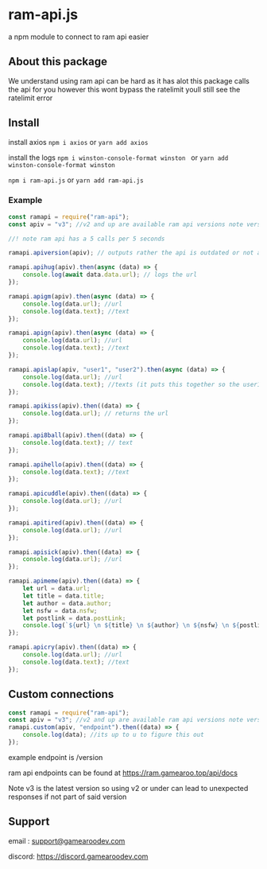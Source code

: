 # ram-api.js

a npm module to connect to ram api easier

## About this package

We understand using ram api can be hard as it has alot this package calls the api for you however this wont bypass the ratelimit youll still see the ratelimit error

## Install

install axios `npm i axios` or `yarn add axios`

install the logs `npm i winston-console-format winston ` or `yarn add winston-console-format winston `

`npm i ram-api.js` or `yarn add ram-api.js`

### Example

```javascript
const ramapi = require("ram-api");
const apiv = "v3"; //v2 and up are available ram api versions note versions

//! note ram api has a 5 calls per 5 seconds

ramapi.apiversion(apiv); // outputs rather the api is outdated or not also this console logs for you

ramapi.apihug(apiv).then(async (data) => {
	console.log(await data.data.url); // logs the url
});

ramapi.apigm(apiv).then(async (data) => {
	console.log(data.url); //url
	console.log(data.text); //text
});

ramapi.apign(apiv).then(async (data) => {
	console.log(data.url); //url
	console.log(data.text); //text
});

ramapi.apislap(apiv, "user1", "user2").then(async (data) => {
	console.log(data.url); //url
	console.log(data.text); //texts (it puts this together so the user1 and user2 would be needed)
});

ramapi.apikiss(apiv).then((data) => {
	console.log(data.url); // returns the url
});

ramapi.api8ball(apiv).then((data) => {
	console.log(data.text); // text
});

ramapi.apihello(apiv).then((data) => {
	console.log(data.text); //text
});

ramapi.apicuddle(apiv).then((data) => {
	console.log(data.url); //url
});

ramapi.apitired(apiv).then((data) => {
	console.log(data.url); //url
});

ramapi.apisick(apiv).then((data) => {
	console.log(data.url); //url
});

ramapi.apimeme(apiv).then((data) => {
	let url = data.url;
	let title = data.title;
	let author = data.author;
	let nsfw = data.nsfw;
	let postlink = data.postLink;
	console.log(`${url} \n ${title} \n ${author} \n ${nsfw} \n ${postlink}`);
});

ramapi.apicry(apiv).then((data) => {
	console.log(data.url); //url
	console.log(data.text); //text
});
```

## Custom connections

```javascript
const ramapi = require("ram-api");
const apiv = "v3"; //v2 and up are available ram api versions note versions
ramapi.custom(apiv, "endpoint").then((data) => {
	console.log(data); //its up to u to figure this out
});
```

example endpoint is /version

ram api endpoints can be found at https://ram.gamearoo.top/api/docs

Note v3 is the latest version so using v2 or under can lead to unexpected responses if not part of said version

## Support

email : support@gamearoodev.com

discord: https://discord.gamearoodev.com
